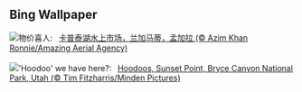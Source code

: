 ## Bing Wallpaper
![](https://www.bing.com/th?id=OHR.KaptaiLake_ZH-CN9085738832_UHD.jpg&w=1000)物价喜人:&nbsp;&ensp;[卡普泰湖水上市场，兰加马蒂，孟加拉 (© Azim Khan Ronnie/Amazing Aerial Agency)](https://www.bing.com/th?id=OHR.KaptaiLake_ZH-CN9085738832_UHD.jpg)
<br><br/>
![](https://www.bing.com/th?id=OHR.HoodoosBryce_EN-US6434628044_UHD.jpg&w=1000)'Hoodoo' we have here?:&nbsp;&ensp;[Hoodoos, Sunset Point, Bryce Canyon National Park, Utah (© Tim Fitzharris/Minden Pictures)](https://www.bing.com/th?id=OHR.HoodoosBryce_EN-US6434628044_UHD.jpg)
<br><br/>
